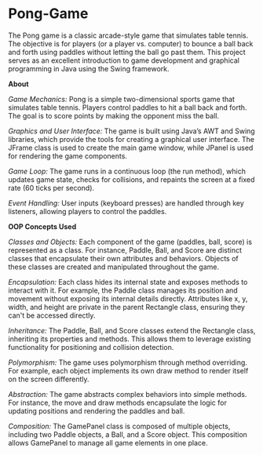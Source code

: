 # Pong-Game
The Pong game is a classic arcade-style game that simulates table tennis. The objective is for players (or a player vs. computer) to bounce a ball back and forth using paddles without letting the ball go past them. This project serves as an excellent introduction to game development and graphical programming in Java using the Swing framework.

**About**

*Game Mechanics:*
Pong is a simple two-dimensional sports game that simulates table tennis. Players control paddles to hit a ball back and forth.
The goal is to score points by making the opponent miss the ball.

*Graphics and User Interface:*
The game is built using Java’s AWT and Swing libraries, which provide the tools for creating a graphical user interface.
The JFrame class is used to create the main game window, while JPanel is used for rendering the game components.

*Game Loop:*
The game runs in a continuous loop (the run method), which updates game state, checks for collisions, and repaints the screen at a fixed rate (60 ticks per second).

*Event Handling:*
User inputs (keyboard presses) are handled through key listeners, allowing players to control the paddles.

**OOP Concepts Used**

*Classes and Objects:*
Each component of the game (paddles, ball, score) is represented as a class. For instance, Paddle, Ball, and Score are distinct classes that encapsulate their own attributes and behaviors.
Objects of these classes are created and manipulated throughout the game.

*Encapsulation:*
Each class hides its internal state and exposes methods to interact with it. For example, the Paddle class manages its position and movement without exposing its internal details directly.
Attributes like x, y, width, and height are private in the parent Rectangle class, ensuring they can't be accessed directly.

*Inheritance:*
The Paddle, Ball, and Score classes extend the Rectangle class, inheriting its properties and methods. This allows them to leverage existing functionality for positioning and collision detection.

*Polymorphism:*
The game uses polymorphism through method overriding. For example, each object implements its own draw method to render itself on the screen differently.

*Abstraction:*
The game abstracts complex behaviors into simple methods. For instance, the move and draw methods encapsulate the logic for updating positions and rendering the paddles and ball.

*Composition:*
The GamePanel class is composed of multiple objects, including two Paddle objects, a Ball, and a Score object. This composition allows GamePanel to manage all game elements in one place.
